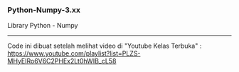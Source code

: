 ### Python-Numpy-3.xx
Library Python - Numpy

---

Code ini dibuat setelah melihat video di "Youtube Kelas Terbuka" : https://www.youtube.com/playlist?list=PLZS-MHyEIRo6V6C2PHEx2Lt0hWIB_cL58
